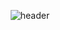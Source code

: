 <div align='center'>
  
  ![header](https://capsule-render.vercel.app/api?type=Waving&color=80d038&height=150&section=header&text=DUSLOOP&fontColor=ffffff&fontSize=70&animation=fadeIn&fontAlignY=55)
</div>
